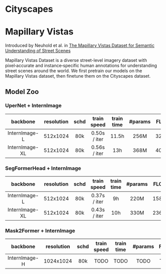 # Cityscapes


# Mapillary Vistas

Introduced by Neuhold et al. in [The Mapillary Vistas Dataset for Semantic Understanding of Street Scenes](http://openaccess.thecvf.com/content_ICCV_2017/papers/Neuhold_The_Mapillary_Vistas_ICCV_2017_paper.pdf)

Mapillary Vistas Dataset is a diverse street-level imagery dataset with pixel‑accurate and instance‑specific human annotations for understanding street scenes around the world. We first pretrain our models on the Mapillary Vistas dataset, then finetune them on the Cityscapes dataset.


## Model Zoo

### UperNet + InternImage

| backbone       | resolution |  schd | train speed | train time | #params | FLOPs | Config | Download     |
|:--------------:|:----------:|:------------:|:-----------:|:-----------:|:-------:|:-----:|:------:|:------------:|
| InternImage-L  | 512x1024   | 80k  | 0.50s / iter | 11.5h    | 256M  | 3234G | [config](./upernet_internimage_l_512x1024_80k_mapillary.py)  | [ckpt](https://huggingface.co/OpenGVLab/InternImage/resolve/main/upernet_internimage_l_512x1024_80k_mapillary.pth)) |
| InternImage-XL | 512x1024   | 80k  | 0.56s / iter | 13h    | 368M  | 4022G | [config](./upernet_internimage_xl_512x1024_80k_mapillary.py) | [ckpt](https://huggingface.co/OpenGVLab/InternImage/resolve/main/upernet_internimage_xl_512x1024_80k_mapillary.pth) |

### SegFormerHead + InternImage

| backbone       | resolution |  schd | train speed | train time | #params | FLOPs | Config | Download |
|:--------------:|:----------:|:------------:|:-----------:|:-----------:|:-------:|:-----:|:-----:|:---------:|
| InternImage-L  | 512x1024   | 80k  | 0.37s / iter       |   9h       | 220M    | 1580G | [config](./segformer_internimage_l_512x1024_80k_mapillary.py) | [ckpt](https://huggingface.co/OpenGVLab/InternImage/resolve/main/segformer_internimage_l_512x1024_80k_mapillary.pth)   |
| InternImage-XL | 512x1024   | 80k  | 0.43s / iter       |  10h      | 330M    | 2364G | [config](./segformer_internimage_xl_512x1024_80k_mapillary.py) | [ckpt](https://huggingface.co/OpenGVLab/InternImage/resolve/main/segformer_internimage_xl_512x1024_80k_mapillary.pth)  |

### Mask2Former + InternImage

| backbone       | resolution |  schd | train speed | train time | #params | FLOPs | Config | Download |
|:--------------:|:----------:|:------------:|:-----------:|:-----------:|:-------:|:-----:|:-----:|:---------:|
| InternImage-H  | 1024x1024   | 80k  | TODO       | TODO        | TODO    | TODO | [config](./mask2former_internimage_h_1024x1024_80k_mapillary.py) | [ckpt]() \| [log]()  |
